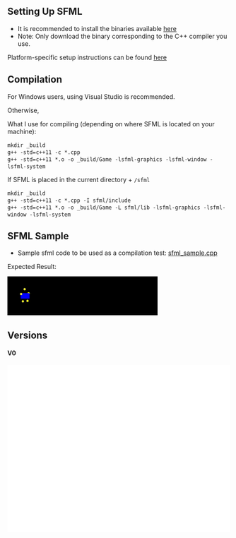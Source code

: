 ## Setting Up SFML

* It is recommended to install the binaries available [here](http://www.sfml-dev.org/download/sfml/2.3.2/)
* Note: Only download the binary corresponding to the C++ compiler you use.

Platform-specific setup instructions can be found [here](http://www.sfml-dev.org/tutorials/2.3/)

## Compilation

For Windows users, using Visual Studio is recommended.

Otherwise,

What I use for compiling (depending on where SFML is located on your machine):
```
mkdir _build
g++ -std=c++11 -c *.cpp
g++ -std=c++11 *.o -o _build/Game -lsfml-graphics -lsfml-window -lsfml-system
```

If SFML is placed in the current directory + `/sfml`
```
mkdir _build
g++ -std=c++11 -c *.cpp -I sfml/include
g++ -std=c++11 *.o -o _build/Game -L sfml/lib -lsfml-graphics -lsfml-window -lsfml-system
```

## SFML Sample
* Sample sfml code to be used as a compilation test: [sfml_sample.cpp](https://github.com/Ohohcakester/orbital16-gamedev/blob/master/compilation_tests/sample_game.cpp)

Expected Result:

![sfml_sample](https://github.com/Ohohcakester/orbital16-gamedev/blob/images/images/sfml_sample.gif)

## Versions

#### V0

![v0](https://github.com/Ohohcakester/orbital16-gamedev/blob/images/images/v0.png)